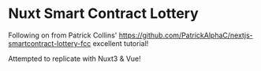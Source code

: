 # Nuxt Smart Contract Lottery

Following on from Patrick Collins' https://github.com/PatrickAlphaC/nextjs-smartcontract-lottery-fcc excellent tutorial!

Attempted to replicate with Nuxt3 & Vue!
